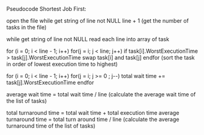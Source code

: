 Pseudocode Shortest Job First:

open the file
while get string of line not NULL
	line + 1
	(get the number of tasks in the file)

while get string of line not NULL
	read each line into array of task

for (i = 0; i < line - 1; i++)
	for(j = i; j < line; j++)
		if task[i].WorstExecutionTime > task[j].WorstExecutionTime
			swap task[i] and task[j]
endfor
(sort the task in order of lowest execution time to highest)

for (i = 0; i < line - 1; i++)
	for(j = i; j >= 0 ; j--)
		total wait time += task[j].WorstExecutionTime
endfor

average wait time = total wait time / line
(calculate the average wait time of the list of tasks)

total turnaround time = total wait time + total execution time
average turnaround time = total turn around time / line
(calculate the average turnaround time of the list of tasks)